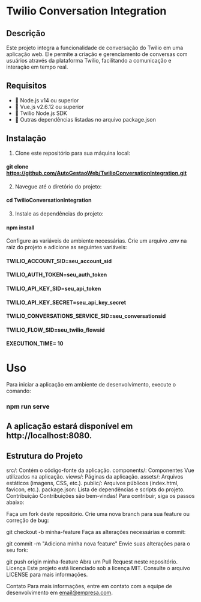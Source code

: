 # Twilio Conversation Integration

## Descrição
Este projeto integra a funcionalidade de conversação do Twilio em uma aplicação web. Ele permite a criação e gerenciamento de conversas com usuários através da plataforma Twilio, facilitando a comunicação e interação em tempo real.

## Requisitos
- 🥎 Node.js v14 ou superior
- 🥎 Vue.js v2.6.12 ou superior
- 🥎 Twilio Node.js SDK
- 🥎 Outras dependências listadas no arquivo package.json

## Instalação
1. Clone este repositório para sua máquina local:
#### git clone https://github.com/AutoGestaoWeb/TwilioConversationIntegration.git
2. Navegue até o diretório do projeto:
#### cd TwilioConversationIntegration
3. Instale as dependências do projeto:
#### npm install
Configure as variáveis de ambiente necessárias. Crie um arquivo .env na raiz do projeto e adicione as seguintes variáveis:

#### TWILIO_ACCOUNT_SID=seu_account_sid
#### TWILIO_AUTH_TOKEN=seu_auth_token
#### TWILIO_API_KEY_SID=seu_api_token
#### TWILIO_API_KEY_SECRET=seu_api_key_secret
#### TWILIO_CONVERSATIONS_SERVICE_SID=seu_conversationsid
#### TWILIO_FLOW_SID=seu_twilio_flowsid
#### EXECUTION_TIME= 10


# Uso

Para iniciar a aplicação em ambiente de desenvolvimento, execute o comando:

### npm run serve
## A aplicação estará disponível em http://localhost:8080.

## Estrutura do Projeto
src/: Contém o código-fonte da aplicação.
components/: Componentes Vue utilizados na aplicação.
views/: Páginas da aplicação.
assets/: Arquivos estáticos (imagens, CSS, etc.).
public/: Arquivos públicos (index.html, favicon, etc.).
package.json: Lista de dependências e scripts do projeto.
Contribuição
Contribuições são bem-vindas! Para contribuir, siga os passos abaixo:

Faça um fork deste repositório.
Crie uma nova branch para sua feature ou correção de bug:

git checkout -b minha-feature
Faça as alterações necessárias e commit:

git commit -m "Adiciona minha nova feature"
Envie suas alterações para o seu fork:

git push origin minha-feature
Abra um Pull Request neste repositório.
Licença
Este projeto está licenciado sob a licença MIT. Consulte o arquivo LICENSE para mais informações.

Contato
Para mais informações, entre em contato com a equipe de desenvolvimento em email@empresa.com.